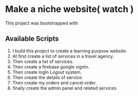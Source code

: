 # Make a niche website( watch )

This project was bootstrapped with 

## Available Scripts

1.  I build this project to create a learning purpose website.
2.  At first create a list of services in a travel agency.
3.  Then create a list of services.
4.  Then create a firebase google signIn.
5.  Then create logIn Logout system.
6.  Then create the details of service.
7.  Then create my orders and cancel order.
8.  finally create the admin panel and related services.

